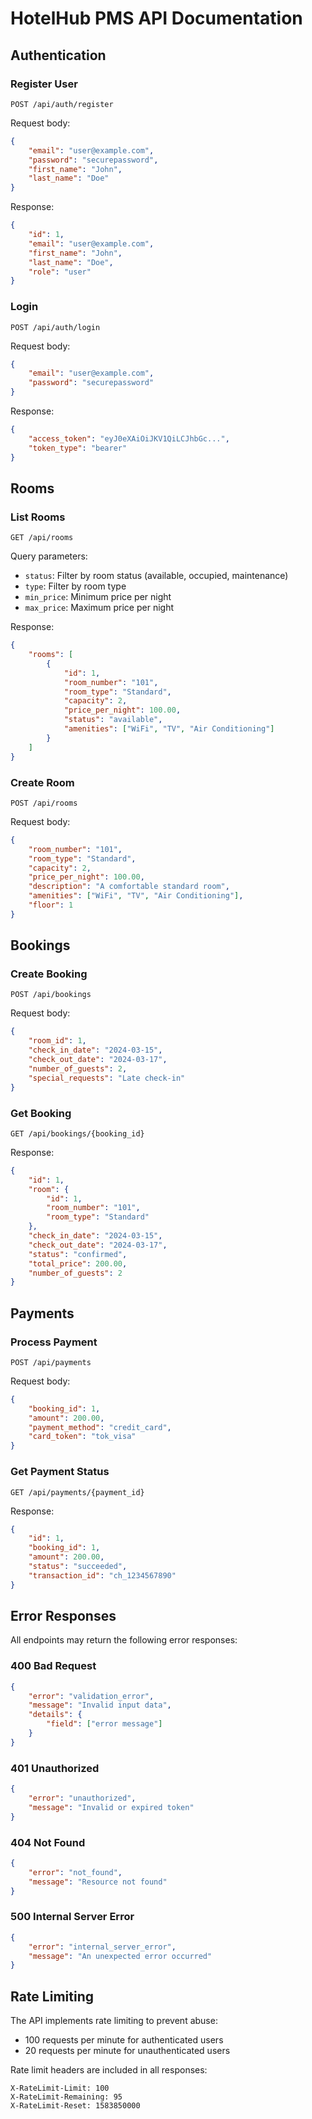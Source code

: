 # HotelHub PMS API Documentation

## Authentication

### Register User
```http
POST /api/auth/register
```

Request body:
```json
{
    "email": "user@example.com",
    "password": "securepassword",
    "first_name": "John",
    "last_name": "Doe"
}
```

Response:
```json
{
    "id": 1,
    "email": "user@example.com",
    "first_name": "John",
    "last_name": "Doe",
    "role": "user"
}
```

### Login
```http
POST /api/auth/login
```

Request body:
```json
{
    "email": "user@example.com",
    "password": "securepassword"
}
```

Response:
```json
{
    "access_token": "eyJ0eXAiOiJKV1QiLCJhbGc...",
    "token_type": "bearer"
}
```

## Rooms

### List Rooms
```http
GET /api/rooms
```

Query parameters:
- `status`: Filter by room status (available, occupied, maintenance)
- `type`: Filter by room type
- `min_price`: Minimum price per night
- `max_price`: Maximum price per night

Response:
```json
{
    "rooms": [
        {
            "id": 1,
            "room_number": "101",
            "room_type": "Standard",
            "capacity": 2,
            "price_per_night": 100.00,
            "status": "available",
            "amenities": ["WiFi", "TV", "Air Conditioning"]
        }
    ]
}
```

### Create Room
```http
POST /api/rooms
```

Request body:
```json
{
    "room_number": "101",
    "room_type": "Standard",
    "capacity": 2,
    "price_per_night": 100.00,
    "description": "A comfortable standard room",
    "amenities": ["WiFi", "TV", "Air Conditioning"],
    "floor": 1
}
```

## Bookings

### Create Booking
```http
POST /api/bookings
```

Request body:
```json
{
    "room_id": 1,
    "check_in_date": "2024-03-15",
    "check_out_date": "2024-03-17",
    "number_of_guests": 2,
    "special_requests": "Late check-in"
}
```

### Get Booking
```http
GET /api/bookings/{booking_id}
```

Response:
```json
{
    "id": 1,
    "room": {
        "id": 1,
        "room_number": "101",
        "room_type": "Standard"
    },
    "check_in_date": "2024-03-15",
    "check_out_date": "2024-03-17",
    "status": "confirmed",
    "total_price": 200.00,
    "number_of_guests": 2
}
```

## Payments

### Process Payment
```http
POST /api/payments
```

Request body:
```json
{
    "booking_id": 1,
    "amount": 200.00,
    "payment_method": "credit_card",
    "card_token": "tok_visa"
}
```

### Get Payment Status
```http
GET /api/payments/{payment_id}
```

Response:
```json
{
    "id": 1,
    "booking_id": 1,
    "amount": 200.00,
    "status": "succeeded",
    "transaction_id": "ch_1234567890"
}
```

## Error Responses

All endpoints may return the following error responses:

### 400 Bad Request
```json
{
    "error": "validation_error",
    "message": "Invalid input data",
    "details": {
        "field": ["error message"]
    }
}
```

### 401 Unauthorized
```json
{
    "error": "unauthorized",
    "message": "Invalid or expired token"
}
```

### 404 Not Found
```json
{
    "error": "not_found",
    "message": "Resource not found"
}
```

### 500 Internal Server Error
```json
{
    "error": "internal_server_error",
    "message": "An unexpected error occurred"
}
```

## Rate Limiting

The API implements rate limiting to prevent abuse:
- 100 requests per minute for authenticated users
- 20 requests per minute for unauthenticated users

Rate limit headers are included in all responses:
```http
X-RateLimit-Limit: 100
X-RateLimit-Remaining: 95
X-RateLimit-Reset: 1583850000
```
